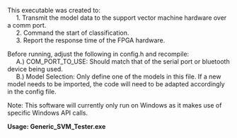 This executable was created to:  
&nbsp;&nbsp;&nbsp;&nbsp; 1. Transmit the model data to the support vector machine hardware over a comm port.  
&nbsp;&nbsp;&nbsp;&nbsp; 2. Command the start of classification.  
&nbsp;&nbsp;&nbsp;&nbsp; 3. Report the response time of the FPGA hardware.  

Before running, adjust the following in config.h and recompile:  
&nbsp;&nbsp;&nbsp;&nbsp; A.) COM_PORT_TO_USE:  Should match that of the serial port or bluetooth device being used.  
&nbsp;&nbsp;&nbsp;&nbsp; B.) Model Selection:  Only define one of the models in this file.  If a new model needs to be imported, the code will need to be adapted accordingly in the config file.  
  
Note:  This software will currently only run on Windows as it makes use of specific Windows API calls.  

  
**Usage:  Generic_SVM_Tester.exe**

